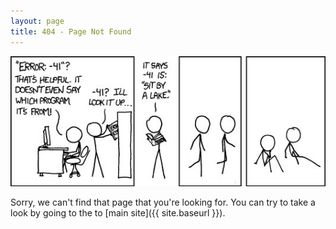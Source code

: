```yaml
---
layout: page
title: 404 - Page Not Found
---
```

![error](/assets/images/404.jpg)

Sorry, we can't find that page that you're looking for. You can try to take a look by going to the to [main site]({{ site.baseurl }}).